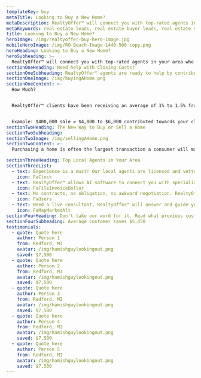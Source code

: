 ```yaml
---
templateKey: buy
metaTitle: Looking to Buy a New Home?
metaDescription: RealtyOffer™ will connect you with top-rated agents in your area who will contribute part of their commission towards your closing costs!
metaKeywords: real estate leads, real estate buyer leads, real estate seller leads
title: Looking to Buy a New Home?
heroImage: /img/realtyoffer-buy-hero-image.jpg
mobileHeroImage: /img/RO-Beach-Image-1440-500 copy.png
heroHeading: Looking to Buy a New Home?
heroSubheading: >-
  RealtyOffer™ will connect you with top-rated agents in your area who will contribute part of their commission towards your closing costs! Welcome to RealtyOffer™
sectionOneHeading: Need help with Closing Costs?
sectionOneSubheading: RealtyOffer™ agents are ready to help by contributing part of their commission toward your closing costs. This means you bring less money to the closing table!
sectionOneImage: /img/buyingAHome.png
sectionOneContent: >-
  How Much?


  RealtyOffer™ clients have been receiving an average of 1% to 1.5% from our agents to be applied towards closing costs.


  Example: $400,000 sale = $4,000 to $6,000 contributed towards your closing costs! See how much you can save below.
sectionTwoHeading: The New Way to Buy or Sell a Home
sectionTwoSubheading:
sectionTwoImage: /img/sellingAHome.png
sectionTwoContent: >-
  Purchasing a home is often the largest transaction a consumer will make in their lifetime. To this day, consumers are lost throughout the process. Sellers are paying too much commission, while there are no incentives to the buyer. RealtyOffer™ will connect the consumer with the agent, saving them money while avoiding the awkward negotiation. Our proprietary bidding platform is the first of its kind. RealtyOffer™ has automated the process of buying and selling a home while educating and saving the consumer thousands of dollars. RealtyOffer™ will allow agents to offer a percentage of their commission in order to pay for your upfront closing costs. Imagine getting paid to purchase a home!

sectionThreeHeading: Top Local Agents in Your Area
sectionThreeList:
  - text: Experience is a must! Our local agents are licensed and vetted. All agents must have closed at least 12 transactions in the past year and have a license in good standing with the state and realtor associations.
    icon: FaClock
  - text: RealtyOffer™ allows AI software to connect you with specialized agents in your area, that have the most experience with selling or buying a home.
    icon: FaFileInvoiceDollar
  - text: No contracts, no obligation, no awkward negotiation. RealtyOffer™ empowers and educates the consumer – if you are not happy with your agent, simply cancel and start over. Completely free!
    icon: FaUsers
  - text: Need a live consultant, RealtyOffer™ will answer and guide you with any questions you have. Our founders have over 25 years of experience in the Real Estate industry.
    icon: FaMapMarkedAlt
sectionFourHeading: Don't take our word for it. Read what previous customers have to say!
sectionFourSubheading: Average customer saves $5,450
testimonials:
  - quote: Quote here
    author: Person 1
    from: Redford, MI
    avatar: /img/hamishguylookingout.png
    saved: $7,500
  - quote: Quote here
    author: Person 2
    from: Redford, MI
    avatar: /img/hamishguylookingout.png
    saved: $7,500
  - quote: Quote here
    author: Person 3
    from: Redford, MI
    avatar: /img/hamishguylookingout.png
    saved: $7,500
  - quote: Quote here
    author: Person 4
    from: Redford, MI
    avatar: /img/hamishguylookingout.png
    saved: $7,500
  - quote: Quote here
    author: Person 5
    from: Redford, MI
    avatar: /img/hamishguylookingout.png
    saved: $7,500
---
```

